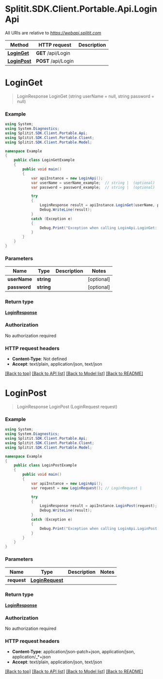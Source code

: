# Splitit.SDK.Client.Portable.Api.LoginApi

All URIs are relative to *https://webapi.splitit.com*

Method | HTTP request | Description
------------- | ------------- | -------------
[**LoginGet**](LoginApi.md#loginget) | **GET** /api/Login | 
[**LoginPost**](LoginApi.md#loginpost) | **POST** /api/Login | 


<a name="loginget"></a>
# **LoginGet**
> LoginResponse LoginGet (string userName = null, string password = null)



### Example
```csharp
using System;
using System.Diagnostics;
using Splitit.SDK.Client.Portable.Api;
using Splitit.SDK.Client.Portable.Client;
using Splitit.SDK.Client.Portable.Model;

namespace Example
{
    public class LoginGetExample
    {
        public void main()
        {
            var apiInstance = new LoginApi();
            var userName = userName_example;  // string |  (optional) 
            var password = password_example;  // string |  (optional) 

            try
            {
                LoginResponse result = apiInstance.LoginGet(userName, password);
                Debug.WriteLine(result);
            }
            catch (Exception e)
            {
                Debug.Print("Exception when calling LoginApi.LoginGet: " + e.Message );
            }
        }
    }
}
```

### Parameters

Name | Type | Description  | Notes
------------- | ------------- | ------------- | -------------
 **userName** | **string**|  | [optional] 
 **password** | **string**|  | [optional] 

### Return type

[**LoginResponse**](LoginResponse.md)

### Authorization

No authorization required

### HTTP request headers

 - **Content-Type**: Not defined
 - **Accept**: text/plain, application/json, text/json

[[Back to top]](#) [[Back to API list]](../README.md#documentation-for-api-endpoints) [[Back to Model list]](../README.md#documentation-for-models) [[Back to README]](../README.md)

<a name="loginpost"></a>
# **LoginPost**
> LoginResponse LoginPost (LoginRequest request)



### Example
```csharp
using System;
using System.Diagnostics;
using Splitit.SDK.Client.Portable.Api;
using Splitit.SDK.Client.Portable.Client;
using Splitit.SDK.Client.Portable.Model;

namespace Example
{
    public class LoginPostExample
    {
        public void main()
        {
            var apiInstance = new LoginApi();
            var request = new LoginRequest(); // LoginRequest | 

            try
            {
                LoginResponse result = apiInstance.LoginPost(request);
                Debug.WriteLine(result);
            }
            catch (Exception e)
            {
                Debug.Print("Exception when calling LoginApi.LoginPost: " + e.Message );
            }
        }
    }
}
```

### Parameters

Name | Type | Description  | Notes
------------- | ------------- | ------------- | -------------
 **request** | [**LoginRequest**](LoginRequest.md)|  | 

### Return type

[**LoginResponse**](LoginResponse.md)

### Authorization

No authorization required

### HTTP request headers

 - **Content-Type**: application/json-patch+json, application/json, application/_*+json
 - **Accept**: text/plain, application/json, text/json

[[Back to top]](#) [[Back to API list]](../README.md#documentation-for-api-endpoints) [[Back to Model list]](../README.md#documentation-for-models) [[Back to README]](../README.md)


